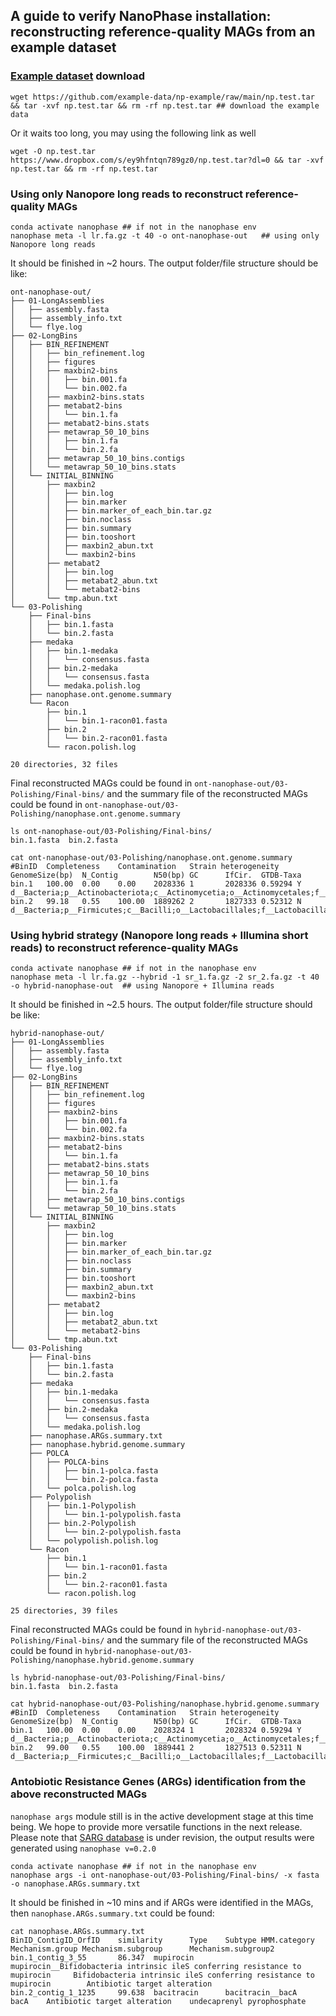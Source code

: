 ## A guide to verify NanoPhase installation: reconstructing reference-quality MAGs from an example dataset
### [Example dataset](https://github.com/example-data/np-example) download
```
wget https://github.com/example-data/np-example/raw/main/np.test.tar && tar -xvf np.test.tar && rm -rf np.test.tar ## download the example data
```
Or it waits too long, you may using the following link as well
```
wget -O np.test.tar https://www.dropbox.com/s/ey9hfntqn789gz0/np.test.tar?dl=0 && tar -xvf np.test.tar && rm -rf np.test.tar 
```

### Using only Nanopore long reads to reconstruct reference-quality MAGs
```
conda activate nanophase ## if not in the nanophase env
nanophase meta -l lr.fa.gz -t 40 -o ont-nanophase-out   ## using only Nanopore long reads
```
It should be finished in ~2 hours. The output folder/file structure should be like:
```
ont-nanophase-out/
├── 01-LongAssemblies
│   ├── assembly.fasta
│   ├── assembly_info.txt
│   └── flye.log
├── 02-LongBins
│   ├── BIN_REFINEMENT
│   │   ├── bin_refinement.log
│   │   ├── figures
│   │   ├── maxbin2-bins
│   │   │   ├── bin.001.fa
│   │   │   └── bin.002.fa
│   │   ├── maxbin2-bins.stats
│   │   ├── metabat2-bins
│   │   │   └── bin.1.fa
│   │   ├── metabat2-bins.stats
│   │   ├── metawrap_50_10_bins
│   │   │   ├── bin.1.fa
│   │   │   └── bin.2.fa
│   │   ├── metawrap_50_10_bins.contigs
│   │   └── metawrap_50_10_bins.stats
│   └── INITIAL_BINNING
│       ├── maxbin2
│       │   ├── bin.log
│       │   ├── bin.marker
│       │   ├── bin.marker_of_each_bin.tar.gz
│       │   ├── bin.noclass
│       │   ├── bin.summary
│       │   ├── bin.tooshort
│       │   ├── maxbin2_abun.txt
│       │   └── maxbin2-bins
│       ├── metabat2
│       │   ├── bin.log
│       │   ├── metabat2_abun.txt
│       │   └── metabat2-bins
│       └── tmp.abun.txt
└── 03-Polishing
    ├── Final-bins
    │   ├── bin.1.fasta
    │   └── bin.2.fasta
    ├── medaka
    │   ├── bin.1-medaka
    │   │   └── consensus.fasta
    │   ├── bin.2-medaka
    │   │   └── consensus.fasta
    │   └── medaka.polish.log
    ├── nanophase.ont.genome.summary
    └── Racon
        ├── bin.1
        │   └── bin.1-racon01.fasta
        ├── bin.2
        │   └── bin.2-racon01.fasta
        └── racon.polish.log

20 directories, 32 files
```
Final reconstructed MAGs could be found in `ont-nanophase-out/03-Polishing/Final-bins/` and the summary file of the reconstructed MAGs could be found in `ont-nanophase-out/03-Polishing/nanophase.ont.genome.summary`
```
ls ont-nanophase-out/03-Polishing/Final-bins/
bin.1.fasta  bin.2.fasta

cat ont-nanophase-out/03-Polishing/nanophase.ont.genome.summary
#BinID  Completeness    Contamination   Strain heterogeneity    GenomeSize(bp)  N_Contig        N50(bp) GC      IfCir.  GTDB-Taxa
bin.1   100.00  0.00    0.00    2028336 1       2028336 0.59294 Y       d__Bacteria;p__Actinobacteriota;c__Actinomycetia;o__Actinomycetales;f__Bifidobacteriaceae;g__Bifidobacterium;s__Bifidobacterium
bin.2   99.18   0.55    100.00  1889262 2       1827333 0.52312 N       d__Bacteria;p__Firmicutes;c__Bacilli;o__Lactobacillales;f__Lactobacillaceae;g__Limosilactobacillus;s__Limosilactobacillus
```
### Using hybrid strategy (Nanopore long reads + Illumina short reads) to reconstruct reference-quality MAGs
```
conda activate nanophase ## if not in the nanophase env
nanophase meta -l lr.fa.gz --hybrid -1 sr_1.fa.gz -2 sr_2.fa.gz -t 40 -o hybrid-nanophase-out  ## using Nanopore + Illumina reads
```
It should be finished in ~2.5 hours. The output folder/file structure should be like:
```
hybrid-nanophase-out/
├── 01-LongAssemblies
│   ├── assembly.fasta
│   ├── assembly_info.txt
│   └── flye.log
├── 02-LongBins
│   ├── BIN_REFINEMENT
│   │   ├── bin_refinement.log
│   │   ├── figures
│   │   ├── maxbin2-bins
│   │   │   ├── bin.001.fa
│   │   │   └── bin.002.fa
│   │   ├── maxbin2-bins.stats
│   │   ├── metabat2-bins
│   │   │   └── bin.1.fa
│   │   ├── metabat2-bins.stats
│   │   ├── metawrap_50_10_bins
│   │   │   ├── bin.1.fa
│   │   │   └── bin.2.fa
│   │   ├── metawrap_50_10_bins.contigs
│   │   └── metawrap_50_10_bins.stats
│   └── INITIAL_BINNING
│       ├── maxbin2
│       │   ├── bin.log
│       │   ├── bin.marker
│       │   ├── bin.marker_of_each_bin.tar.gz
│       │   ├── bin.noclass
│       │   ├── bin.summary
│       │   ├── bin.tooshort
│       │   ├── maxbin2_abun.txt
│       │   └── maxbin2-bins
│       ├── metabat2
│       │   ├── bin.log
│       │   ├── metabat2_abun.txt
│       │   └── metabat2-bins
│       └── tmp.abun.txt
└── 03-Polishing
    ├── Final-bins
    │   ├── bin.1.fasta
    │   └── bin.2.fasta
    ├── medaka
    │   ├── bin.1-medaka
    │   │   └── consensus.fasta
    │   ├── bin.2-medaka
    │   │   └── consensus.fasta
    │   └── medaka.polish.log
    ├── nanophase.ARGs.summary.txt
    ├── nanophase.hybrid.genome.summary
    ├── POLCA
    │   ├── POLCA-bins
    │   │   ├── bin.1-polca.fasta
    │   │   └── bin.2-polca.fasta
    │   └── polca.polish.log
    ├── Polypolish
    │   ├── bin.1-Polypolish
    │   │   └── bin.1-polypolish.fasta
    │   ├── bin.2-Polypolish
    │   │   └── bin.2-polypolish.fasta
    │   └── polypolish.polish.log
    └── Racon
        ├── bin.1
        │   └── bin.1-racon01.fasta
        ├── bin.2
        │   └── bin.2-racon01.fasta
        └── racon.polish.log

25 directories, 39 files
```
Final reconstructed MAGs could be found in `hybrid-nanophase-out/03-Polishing/Final-bins/` and the summary file of the reconstructed MAGs could be found in `hybrid-nanophase-out/03-Polishing/nanophase.hybrid.genome.summary`
```
ls hybrid-nanophase-out/03-Polishing/Final-bins/
bin.1.fasta  bin.2.fasta

cat hybrid-nanophase-out/03-Polishing/nanophase.hybrid.genome.summary
#BinID  Completeness    Contamination   Strain heterogeneity    GenomeSize(bp)  N_Contig        N50(bp) GC      IfCir.  GTDB-Taxa
bin.1   100.00  0.00    0.00    2028324 1       2028324 0.59294 Y       d__Bacteria;p__Actinobacteriota;c__Actinomycetia;o__Actinomycetales;f__Bifidobacteriaceae;g__Bifidobacterium;s__Bifidobacterium
bin.2   99.00   0.55    100.00  1889441 2       1827513 0.52311 N       d__Bacteria;p__Firmicutes;c__Bacilli;o__Lactobacillales;f__Lactobacillaceae;g__Limosilactobacillus;s__Limosilactobacillus
```
### Antobiotic Resistance Genes (ARGs) identification from the above reconstructed MAGs
`nanophase args` module still is in the active development stage at this time being. We hope to provide more versatile functions in the next release.
Please note that [SARG database](https://github.com/xinehc/args_oap/tree/main/args_oap/DB) is under revision, the output results were generated using `nanophase v=0.2.0`
```
conda activate nanophase ## if not in the nanophase env
nanophase args -i ont-nanophase-out/03-Polishing/Final-bins/ -x fasta -o nanophase.ARGs.summary.txt
```
It should be finished in ~10 mins and if ARGs were identified in the MAGs, then `nanophase.ARGs.summary.txt` could be found:
```
cat nanophase.ARGs.summary.txt
BinID_ContigID_OrfID    similarity      Type    Subtype HMM.category    Mechanism.group Mechanism.subgroup      Mechanism.subgroup2
bin.1_contig_3_55       86.347  mupirocin       mupirocin__Bifidobacteria intrinsic ileS conferring resistance to mupirocin     Bifidobacteria intrinsic ileS conferring resistance to mupirocin        Antibiotic target alteration
bin.2_contig_1_1235     99.638  bacitracin      bacitracin__bacA        bacA    Antibiotic target alteration    undecaprenyl pyrophosphate
```

